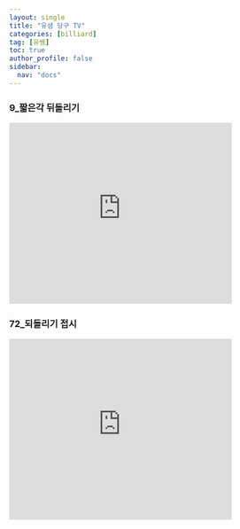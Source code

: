 ```yaml
---
layout: single
title: "유샘 당구 TV"
categories: [billiard]
tag: [유쌤]
toc: true
author_profile: false
sidebar:
  nav: "docs"
---
```


### 9_짧은각 뒤돌리기

<iframe src="https://onedrive.live.com/embed?resid=3D46A5980CA74AE2%2116699&authkey=!AE4pz6jW7Zbjbhg&em=2" width="402" height="327" frameborder="0" scrolling="no"></iframe>

### 72_되돌리기 접시

<iframe src="https://onedrive.live.com/embed?resid=3D46A5980CA74AE2%2116697&authkey=!AFJDxs-3E8sb66s&em=2" width="402" height="327" frameborder="0" scrolling="no"></iframe>
